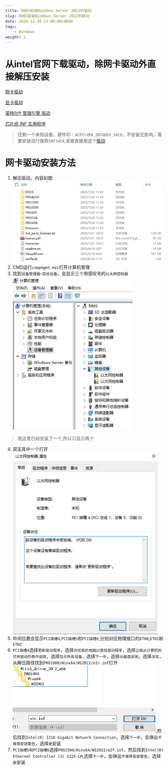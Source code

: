 ```yaml
---
title: R86S安装Windows Server 2022的驱动
slug: R86S安装Windows Server 2022的驱动
date: 2024-12-30 13:00:00+0800
tags:
    - Windows
weight: 1
---
```


# 从intel官网下载驱动，除网卡驱动外直接解压安装
[网卡驱动](https://www.intel.cn/content/www/cn/zh/download/838943)

[显卡驱动](https://www.intel.cn/content/www/cn/zh/download/776137)

[英特尔® 管理引擎 驱动](https://www.intel.cn/content/www/cn/zh/download/682431)

[芯片组 INF 实用程序](https://www.intel.cn/content/www/cn/zh/download/19347)

> 还剩一个未知设备，硬件ID：`ACPI\VEN_INT&DEV_34C8`，不安装无影响，需要安装自行搜索`INT34C8`,或者直接用这个[驱动](Intel-FORCED-SerialIO-10x64-30.100.2133.4_JSL-drp.zip)

# 网卡驱动安装方法
1. 解压驱动，内容如图![alt text](image-1.png)
2. CMD运行`compmgmt.msc`打开计算机管理
3. 找到`设备管理器`-`其他设备`，会显示三个带感叹号的`以太网控制器`![alt text](image-2.png)
> 我这里已经安装了一个,所以只显示两个
4. 双击其中一个打开![alt text](image-3.png)
5. 中间位置会显示`PCI插槽4`,`PCI插槽5`和`PCI插槽6`,分别对应物理接口的`ETH0`,`ETH1`和`ETH2`
6. `PCI插槽4`选择`更新驱动程序`，选择`浏览我的电脑以查找驱动程序`，选择`让我从计算机的可用驱动列表中选取`，选择`显示所有设备`，选择`下一步`，选择`从磁盘安装`，选择`浏览`，从解压路径找到`PRO1000/Winx64/WS2022/e1r.inf`打开![alt text](image-4.png),然后找到`Intel(R) I210 Gigabit Network Connection`，选择`下一步`，会弹出`不推荐安装警告`，选择`是`安装
7. `PCI插槽5和PCI插槽6`选择`PRO2500/Winx64/WS2022/e2f.inf`，然后找到`Intel(R) Ethernet Controller (3) I225-LM`,选择`下一步`，会弹出`不推荐安装警告`，选择`是`安装